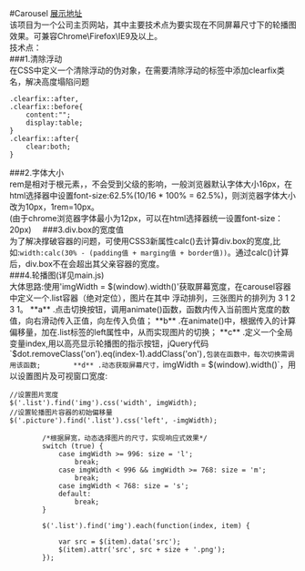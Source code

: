 #Carousel
[展示地址](https://xiaomuzhang.github.io/Carousel/)     
该项目为一个公司主页网站，其中主要技术点为要实现在不同屏幕尺寸下的轮播图效果。可兼容Chrome\Firefox\IE9及以上。        
技术点：        
###1.清除浮动       
在CSS中定义一个清除浮动的伪对象，在需要清除浮动的标签中添加clearfix类名，解决高度塌陷问题    
```
.clearfix::after,
.clearfix::before{
    content:"";
    display:table;
}
.clearfix::after{
    clear:both;
}
```
###2.字体大小       
rem是相对于根元素<html>，，不会受到父级的影响，一般浏览器默认字体大小16px，在html选择器中设置font-size:62.5%(10/16 * 100% = 62.5%)，则浏览器字体大小改为10px，1rem=10px。       
(由于chrome浏览器字体最小为12px，可以在html选择器统一设置font-size：20px)     
###3.div.box的宽度值        
为了解决撑破容器的问题，可使用CSS3新属性calc()去计算div.box的宽度,比如:`width:calc(30% - (padding值 + marging值 + border值))`。通过calc()计算后，div.box不在会超出其父亲容器的宽度。       
###4.轮播图(详见main.js)    
大体思路:使用'imgWidth = $(window).width()'获取屏幕宽度，在carousel容器中定义一个.list容器（绝对定位），图片在其中
浮动排列，三张图片的排列为 3 1 2 3 1。        
**a** .点击切换按钮，调用animate()函数，函数内传入当前图片宽度的数值，向右滑动传入正值，向左传入负值；      
**b** .在animate()中，根据传入的计算偏移量，加在.list标签的left属性中，从而实现图片的切换；       
**c** .定义一个全局变量index,用以高亮显示轮播图的指示按钮，jQuery代码`$dot.removeClass('on').eq(index-1).addClass('on')`,包装在函数中，每次切换需调用该函数;       
**d** .动态获取屏幕尺寸，`imgWidth = $(window).width()`，用以设置图片及可视窗口宽度:  
```     
//设置图片宽度
$('.list').find('img').css('width', imgWidth);
//设置轮播图片容器的初始偏移量
$('.picture').find('.list').css('left', -imgWidth);

        /*根据屏宽，动态选择图片的尺寸，实现响应式效果*/
        switch (true) {
            case imgWidth >= 996: size = 'l';
                break;
            case imgWidth < 996 && imgWidth >= 768: size = 'm';
                break; 
            case imgWidth < 768: size = 's';
            default:
                break;
        }

        $('.list').find('img').each(function(index, item) {

            var src = $(item).data('src');
            $(item).attr('src', src + size + '.png');
        });   
```

